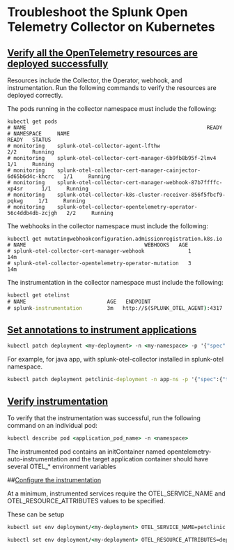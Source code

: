 # Troubleshoot the Splunk Open Telemetry Collector on Kubernetes

## [Verify all the OpenTelemetry resources are deployed successfully](https://docs.splunk.com/observability/en/gdi/opentelemetry/automatic-discovery/k8s/k8s-backend.html#verify-all-the-opentelemetry-resources-are-deployed-successfully)

Resources include the Collector, the Operator, webhook, and instrumentation. Run the following commands to verify the resources are deployed correctly.

The pods running in the collector namespace must include the following:

```
kubectl get pods
# NAME                                                          READY
# NAMESPACE     NAME                                                            READY   STATUS
# monitoring    splunk-otel-collector-agent-lfthw                               2/2     Running
# monitoring    splunk-otel-collector-cert-manager-6b9fb8b95f-2lmv4             1/1     Running
# monitoring    splunk-otel-collector-cert-manager-cainjector-6d65b6d4c-khcrc   1/1     Running
# monitoring    splunk-otel-collector-cert-manager-webhook-87b7ffffc-xp4sr      1/1     Running
# monitoring    splunk-otel-collector-k8s-cluster-receiver-856f5fbcf9-pqkwg     1/1     Running
# monitoring    splunk-otel-collector-opentelemetry-operator-56c4ddb4db-zcjgh   2/2     Running
```

The webhooks in the collector namespace must include the following:

```
kubectl get mutatingwebhookconfiguration.admissionregistration.k8s.io
# NAME                                      WEBHOOKS   AGE
# splunk-otel-collector-cert-manager-webhook              1          14m
# splunk-otel-collector-opentelemetry-operator-mutation   3          14m
```

The instrumentation in the collector namespace must include the following:

```cmd
kubectl get otelinst
# NAME                          AGE   ENDPOINT
# splunk-instrumentation        3m   http://$(SPLUNK_OTEL_AGENT):4317
```

## [Set annotations to instrument applications](https://docs.splunk.com/observability/en/gdi/opentelemetry/automatic-discovery/k8s/k8s-backend.html#set-annotations-to-instrument-applications)

```cmd
kubectl patch deployment <my-deployment> -n <my-namespace> -p '{"spec":{"template":{"metadata":{"annotations":{"instrumentation.opentelemetry.io/inject-<application_language>":"monitoring/splunk-otel-collector"}}}}}'
```

For example, for java app, with splunk-otel-collector installed in splunk-otel namespace.
```cmd
kubectl patch deployment petclinic-deployment -n app-ns -p '{"spec":{"template":{"metadata":{"annotations":{"instrumentation.opentelemetry.io/inject-java":"splunk-otel/splunk-otel-collector"}}}}}'
```

## [Verify instrumentation](https://docs.splunk.com/observability/en/gdi/opentelemetry/automatic-discovery/k8s/k8s-backend.html#verify-instrumentation)

To verify that the instrumentation was successful, run the following command on an individual pod:

```cmd
kubectl describe pod <application_pod_name> -n <namespace>
```

The instrumented pod contains an initContainer named opentelemetry-auto-instrumentation and the target application container should have several OTEL_* environment variables

##[Configure the instrumentation](https://docs.splunk.com/observability/en/gdi/opentelemetry/automatic-discovery/k8s/k8s-backend.html#optional-configure-the-instrumentation)

At a minimum, instrumented services require the OTEL_SERVICE_NAME and OTEL_RESOURCE_ATTRIBUTES values to be specified.

These can be setup

```cmd
kubectl set env deployment/<my-deployment> OTEL_SERVICE_NAME=petclinic
```

```cmd
kubectl set env deployment/<my-deployment> OTEL_RESOURCE_ATTRIBUTES=deployment.environment=prod,build.id=nov2024_v2
```